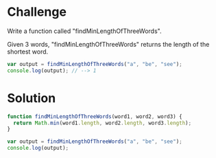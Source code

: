 # Challenge

Write a function called "findMinLengthOfThreeWords".

Given 3 words, "findMinLengthOfThreeWords" returns the length of the shortest word.

```javascript
var output = findMinLengthOfThreeWords("a", "be", "see");
console.log(output); // --> 1
```

# Solution

```javascript
function findMinLengthOfThreeWords(word1, word2, word3) {
  return Math.min(word1.length, word2.length, word3.length);
}

var output = findMinLengthOfThreeWords("a", "be", "see");
console.log(output);
```

